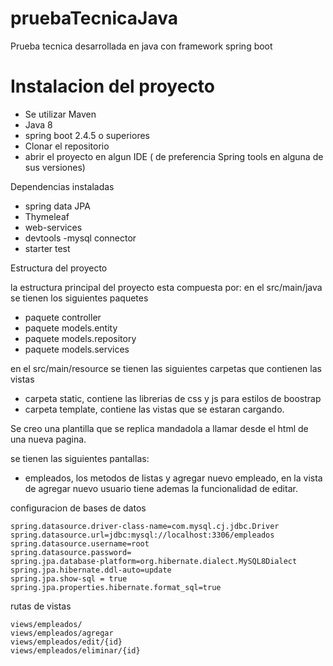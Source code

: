 # pruebaTecnicaJava
Prueba tecnica desarrollada en java con framework spring boot

# Instalacion del proyecto
- Se utilizar Maven
- Java 8
- spring boot 2.4.5 o superiores
- Clonar el repositorio
- abrir el proyecto en algun IDE ( de preferencia Spring tools en alguna de sus versiones)

Dependencias instaladas
- spring data JPA
- Thymeleaf
- web-services
- devtools
-mysql connector
- starter test

Estructura del proyecto

la estructura principal del proyecto esta compuesta por:
en el src/main/java se tienen los siguientes paquetes
- paquete controller
- paquete models.entity
- paquete models.repository
- paquete models.services

en el src/main/resource se tienen las siguientes carpetas que contienen las vistas
- carpeta static, contiene las librerias de css y js para estilos de boostrap
- carpeta template, contiene las vistas que se estaran cargando.

Se creo una plantilla que se replica mandadola a llamar desde el html de una nueva pagina.

se tienen las siguientes pantallas:
- empleados, los metodos de listas y agregar nuevo empleado, en la vista de agregar nuevo usuario tiene ademas la funcionalidad de editar.

configuracion de bases de datos
```
spring.datasource.driver-class-name=com.mysql.cj.jdbc.Driver
spring.datasource.url=jdbc:mysql://localhost:3306/empleados
spring.datasource.username=root
spring.datasource.password=
spring.jpa.database-platform=org.hibernate.dialect.MySQL8Dialect
spring.jpa.hibernate.ddl-auto=update
spring.jpa.show-sql = true
spring.jpa.properties.hibernate.format_sql=true
```

rutas de vistas
```
views/empleados/
views/empleados/agregar
views/empleados/edit/{id}
views/empleados/eliminar/{id}
```



